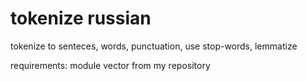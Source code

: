 # tokenize russian
tokenize to senteces, words, punctuation, use stop-words, lemmatize

requirements: module vector from my repository
